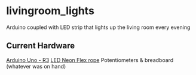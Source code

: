 # livingroom_lights
Arduino coupled with LED strip that lights up the living room every evening

## Current Hardware
[Arduino Uno - R3](https://www.sparkfun.com/products/11021)
[LED Neon Flex rope](https://www.sparkfun.com/products/14555)
Potentiometers & breadboard (whatever was on hand)

